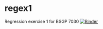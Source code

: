 # regex1
Regression exercise 1 for BSGP 7030
[![Binder](https://mybinder.org/badge_logo.svg)](https://mybinder.org/v2/gh/mksuha/regex1.git/HEAD)
